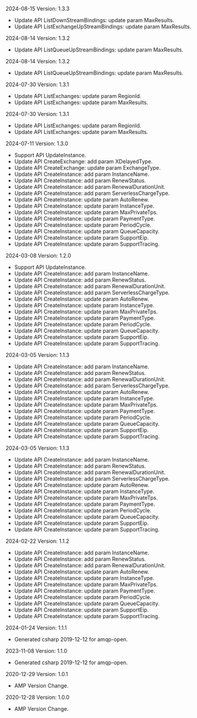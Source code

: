 2024-08-15 Version: 1.3.3
- Update API ListDownStreamBindings: update param MaxResults.
- Update API ListExchangeUpStreamBindings: update param MaxResults.


2024-08-14 Version: 1.3.2
- Update API ListQueueUpStreamBindings: update param MaxResults.


2024-08-14 Version: 1.3.2
- Update API ListQueueUpStreamBindings: update param MaxResults.


2024-07-30 Version: 1.3.1
- Update API ListExchanges: update param RegionId.
- Update API ListExchanges: update param MaxResults.


2024-07-30 Version: 1.3.1
- Update API ListExchanges: update param RegionId.
- Update API ListExchanges: update param MaxResults.


2024-07-11 Version: 1.3.0
- Support API UpdateInstance.
- Update API CreateExchange: add param XDelayedType.
- Update API CreateExchange: update param ExchangeType.
- Update API CreateInstance: add param InstanceName.
- Update API CreateInstance: add param RenewStatus.
- Update API CreateInstance: add param RenewalDurationUnit.
- Update API CreateInstance: add param ServerlessChargeType.
- Update API CreateInstance: update param AutoRenew.
- Update API CreateInstance: update param InstanceType.
- Update API CreateInstance: update param MaxPrivateTps.
- Update API CreateInstance: update param PaymentType.
- Update API CreateInstance: update param PeriodCycle.
- Update API CreateInstance: update param QueueCapacity.
- Update API CreateInstance: update param SupportEip.
- Update API CreateInstance: update param SupportTracing.


2024-03-08 Version: 1.2.0
- Support API UpdateInstance.
- Update API CreateInstance: add param InstanceName.
- Update API CreateInstance: add param RenewStatus.
- Update API CreateInstance: add param RenewalDurationUnit.
- Update API CreateInstance: add param ServerlessChargeType.
- Update API CreateInstance: update param AutoRenew.
- Update API CreateInstance: update param InstanceType.
- Update API CreateInstance: update param MaxPrivateTps.
- Update API CreateInstance: update param PaymentType.
- Update API CreateInstance: update param PeriodCycle.
- Update API CreateInstance: update param QueueCapacity.
- Update API CreateInstance: update param SupportEip.
- Update API CreateInstance: update param SupportTracing.


2024-03-05 Version: 1.1.3
- Update API CreateInstance: add param InstanceName.
- Update API CreateInstance: add param RenewStatus.
- Update API CreateInstance: add param RenewalDurationUnit.
- Update API CreateInstance: add param ServerlessChargeType.
- Update API CreateInstance: update param AutoRenew.
- Update API CreateInstance: update param InstanceType.
- Update API CreateInstance: update param MaxPrivateTps.
- Update API CreateInstance: update param PaymentType.
- Update API CreateInstance: update param PeriodCycle.
- Update API CreateInstance: update param QueueCapacity.
- Update API CreateInstance: update param SupportEip.
- Update API CreateInstance: update param SupportTracing.


2024-03-05 Version: 1.1.3
- Update API CreateInstance: add param InstanceName.
- Update API CreateInstance: add param RenewStatus.
- Update API CreateInstance: add param RenewalDurationUnit.
- Update API CreateInstance: add param ServerlessChargeType.
- Update API CreateInstance: update param AutoRenew.
- Update API CreateInstance: update param InstanceType.
- Update API CreateInstance: update param MaxPrivateTps.
- Update API CreateInstance: update param PaymentType.
- Update API CreateInstance: update param PeriodCycle.
- Update API CreateInstance: update param QueueCapacity.
- Update API CreateInstance: update param SupportEip.
- Update API CreateInstance: update param SupportTracing.


2024-02-22 Version: 1.1.2
- Update API CreateInstance: add param InstanceName.
- Update API CreateInstance: add param RenewStatus.
- Update API CreateInstance: add param RenewalDurationUnit.
- Update API CreateInstance: update param AutoRenew.
- Update API CreateInstance: update param InstanceType.
- Update API CreateInstance: update param MaxPrivateTps.
- Update API CreateInstance: update param PaymentType.
- Update API CreateInstance: update param PeriodCycle.
- Update API CreateInstance: update param QueueCapacity.
- Update API CreateInstance: update param SupportEip.
- Update API CreateInstance: update param SupportTracing.


2024-01-24 Version: 1.1.1
- Generated csharp 2019-12-12 for amqp-open.

2023-11-08 Version: 1.1.0
- Generated csharp 2019-12-12 for amqp-open.

2020-12-29 Version: 1.0.1
- AMP Version Change.

2020-12-28 Version: 1.0.0
- AMP Version Change.

